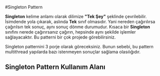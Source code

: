 #Singleton Pattern

**Singleton** kelime anlamı olarak dilimize **"Tek Şey"** şeklinde çevrilebilir. İsimdende yola çıkarak, aslında **Tek** sınıf olmasıdır. Yani nereden çağırılırsa çağırılsın tek sonuç, aynı sonuç dönme durumudur. Kısaca bir **Singleton** sınıfını nerede çağırırsanız çağırın, hepsinde aynı şekilde işlemler sağlayacaktır. Bu patterni bir çok projede görebilirsiniz. 

Singleton patternini 3 porje olarak göreceksiniz. Bunun sebebi, bu pattern multithread yapılarda bazı istenmeyen sonuçlar sağlama olasılığıdır.

## Singleton Pattern Kullanım Alanı